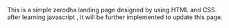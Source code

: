 This is a simple zerodha landing page designed by using HTML and CSS.
after learning javascript , it will be further implemented to update this page.
